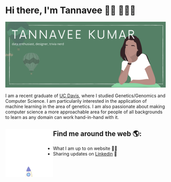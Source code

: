 # Hi there, I'm Tannavee 👋🏽 👩🏽‍💻

<!--
**tannavee/tannavee** is a ✨ _special_ ✨ repository because its `README.md` (this file) appears on your GitHub profile.

Here are some ideas to get you started:

- 🔭 I’m currently working on ...
- 🌱 I’m currently learning ...
- 👯 I’m looking to collaborate on ...
- 🤔 I’m looking for help with ...
- 💬 Ask me about ...
- 📫 How to reach me: ...
- 😄 Pronouns: ...
- ⚡ Fun fact: ...
-->

<p align="center">
  <img src="https://github.com/tannavee/tannavee/blob/master/banner.png"
</p>

I am a recent graduate of [UC Davis](https://www.ucdavis.edu/), where I studied Genetics/Genomics and Computer Science. I am particularily interested in the application of machine learning in the area of genetics. I am also passionate about making computer science a more approachable area for people of all backgrounds to learn as any domain can work hand-in-hand with it. 

## Find me around the web 🌎: <img align="left" width="150" height="150" src="https://github.com/tannavee/tannavee/blob/master/rocket.gif"> 
- What I am up to on website ✍🏽
- Sharing updates on [Linkedin](https://www.linkedin.com/in/tannaveekumar/) 💼
